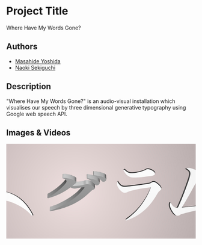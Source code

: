 # Project Title
Where Have My Words Gone?

## Authors
- [Masahide Yoshida](https://github.com/flatscape)
- [Naoki Sekiguchi](https://github.com/seckie)

## Description
"Where Have My Words Gone?" is an audio-visual installation which visualises our speech by three dimensional generative typography using Google web speech API.

## Images & Videos
![Example Image](project_images/cover.jpg?raw=true "Example Image")
